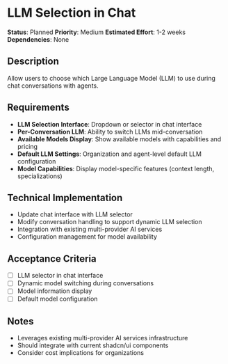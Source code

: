 # LLM Selection in Chat

**Status**: Planned
**Priority**: Medium
**Estimated Effort**: 1-2 weeks
**Dependencies**: None

## Description

Allow users to choose which Large Language Model (LLM) to use during chat conversations with agents.

## Requirements

- **LLM Selection Interface**: Dropdown or selector in chat interface
- **Per-Conversation LLM**: Ability to switch LLMs mid-conversation
- **Available Models Display**: Show available models with capabilities and pricing
- **Default LLM Settings**: Organization and agent-level default LLM configuration
- **Model Capabilities**: Display model-specific features (context length, specializations)

## Technical Implementation

- Update chat interface with LLM selector
- Modify conversation handling to support dynamic LLM selection
- Integration with existing multi-provider AI services
- Configuration management for model availability

## Acceptance Criteria

- [ ] LLM selector in chat interface
- [ ] Dynamic model switching during conversations
- [ ] Model information display
- [ ] Default model configuration

## Notes

- Leverages existing multi-provider AI services infrastructure
- Should integrate with current shadcn/ui components
- Consider cost implications for organizations
